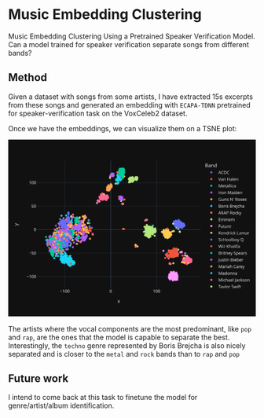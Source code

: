 # Music Embedding Clustering

Music Embedding Clustering Using a Pretrained Speaker Verification Model. Can a model trained for speaker verification separate songs from different bands?

## Method

Given a dataset with songs from some artists, I have extracted 15s excerpts from these songs and generated an embedding with `ECAPA-TDNN` pretrained for speaker-verification task on the VoxCeleb2 dataset.

Once we have the embeddings, we can visualize them on a TSNE plot:

<img src="./images/tsne_bands.svg">

The artists where the vocal components are the most predominant, like `pop` and `rap`, are the ones that the model is capable to separate the best.
Interestingly, the `techno` genre represented by Boris Brejcha is also nicely separated and is closer to the `metal` and `rock` bands than to `rap` and `pop`

## Future work

I intend to come back at this task to finetune the model for genre/artist/album identification.

